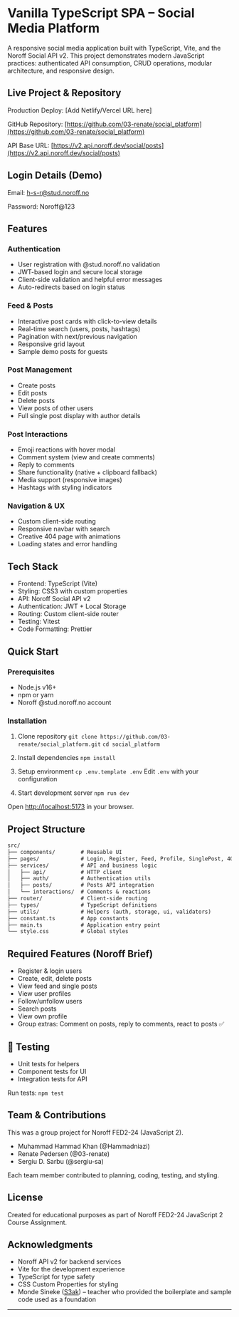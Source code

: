 
# Vanilla TypeScript SPA – Social Media Platform

A responsive social media application built with TypeScript, Vite, and the Noroff Social API v2.
This project demonstrates modern JavaScript practices: authenticated API consumption, CRUD operations, modular architecture, and responsive design.

## Live Project & Repository

Production Deploy: [Add Netlify/Vercel URL here]

GitHub Repository: [https://github.com/03-renate/social_platform](https://github.com/03-renate/social_platform)

API Base URL: [https://v2.api.noroff.dev/social/posts](https://v2.api.noroff.dev/social/posts)

## Login Details (Demo)

Email: [h-s-r@stud.noroff.no](mailto:h-s-r@stud.noroff.no)

Password: Noroff@123

## Features

### Authentication

* User registration with @stud.noroff.no validation
* JWT-based login and secure local storage
* Client-side validation and helpful error messages
* Auto-redirects based on login status

### Feed & Posts

* Interactive post cards with click-to-view details
* Real-time search (users, posts, hashtags)
* Pagination with next/previous navigation
* Responsive grid layout
* Sample demo posts for guests

### Post Management

* Create posts
* Edit posts
* Delete posts
* View posts of other users
* Full single post display with author details

### Post Interactions

* Emoji reactions with hover modal
* Comment system (view and create comments)
* Reply to comments
* Share functionality (native + clipboard fallback)
* Media support (responsive images)
* Hashtags with styling indicators

### Navigation & UX

* Custom client-side routing
* Responsive navbar with search
* Creative 404 page with animations
* Loading states and error handling

## Tech Stack

* Frontend: TypeScript (Vite)
* Styling: CSS3 with custom properties
* API: Noroff Social API v2
* Authentication: JWT + Local Storage
* Routing: Custom client-side router
* Testing: Vitest
* Code Formatting: Prettier

## Quick Start

### Prerequisites

* Node.js v16+
* npm or yarn
* Noroff @stud.noroff.no account

### Installation

1. Clone repository
   `git clone https://github.com/03-renate/social_platform.git`
   `cd social_platform`

2. Install dependencies
   `npm install`

3. Setup environment
   `cp .env.template .env`
   Edit `.env` with your configuration

4. Start development server
   `npm run dev`

Open [http://localhost:5173](http://localhost:5173) in your browser.

## Project Structure

``` md
src/
├── components/        # Reusable UI
├── pages/             # Login, Register, Feed, Profile, SinglePost, 404
├── services/          # API and business logic
│   ├── api/           # HTTP client
│   ├── auth/          # Authentication utils
│   ├── posts/         # Posts API integration
│   └── interactions/  # Comments & reactions
├── router/            # Client-side routing
├── types/             # TypeScript definitions
├── utils/             # Helpers (auth, storage, ui, validators)
├── constant.ts        # App constants
├── main.ts            # Application entry point
└── style.css          # Global styles

```

## Required Features (Noroff Brief)

* Register & login users
* Create, edit, delete posts
* View feed and single posts
* View user profiles
* Follow/unfollow users
* Search posts
* View own profile
* Group extras: Comment on posts, reply to comments, react to posts ✅

## 🧪 Testing

* Unit tests for helpers
* Component tests for UI
* Integration tests for API

Run tests:
`npm test`

## Team & Contributions

This was a group project for Noroff FED2-24 (JavaScript 2).

* Muhammad Hammad Khan (@Hammadniazi)
* Renate Pedersen (@03-renate)
* Sergiu D. Sarbu (@sergiu-sa)

Each team member contributed to planning, coding, testing, and styling.

## License

Created for educational purposes as part of Noroff FED2-24 JavaScript 2 Course Assignment.

## Acknowledgments

* Noroff API v2 for backend services
* Vite for the development experience
* TypeScript for type safety
* CSS Custom Properties for styling
* Monde Sineke ([S3ak](https://github.com/S3ak)) – teacher who provided the boilerplate and sample code used as a foundation

---
